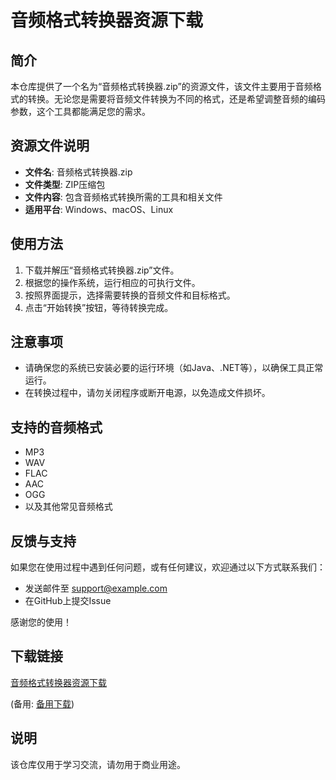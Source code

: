 # 音频格式转换器资源下载

## 简介
本仓库提供了一个名为“音频格式转换器.zip”的资源文件，该文件主要用于音频格式的转换。无论您是需要将音频文件转换为不同的格式，还是希望调整音频的编码参数，这个工具都能满足您的需求。

## 资源文件说明
- **文件名**: 音频格式转换器.zip
- **文件类型**: ZIP压缩包
- **文件内容**: 包含音频格式转换所需的工具和相关文件
- **适用平台**: Windows、macOS、Linux

## 使用方法
1. 下载并解压“音频格式转换器.zip”文件。
2. 根据您的操作系统，运行相应的可执行文件。
3. 按照界面提示，选择需要转换的音频文件和目标格式。
4. 点击“开始转换”按钮，等待转换完成。

## 注意事项
- 请确保您的系统已安装必要的运行环境（如Java、.NET等），以确保工具正常运行。
- 在转换过程中，请勿关闭程序或断开电源，以免造成文件损坏。

## 支持的音频格式
- MP3
- WAV
- FLAC
- AAC
- OGG
- 以及其他常见音频格式

## 反馈与支持
如果您在使用过程中遇到任何问题，或有任何建议，欢迎通过以下方式联系我们：
- 发送邮件至 support@example.com
- 在GitHub上提交Issue

感谢您的使用！

## 下载链接
[音频格式转换器资源下载]() 

(备用: [备用下载](https://pan.baidu.com/s/1azFyC3sqrhjcrf4CUPgeJQ?pwd=1234))

## 说明

该仓库仅用于学习交流，请勿用于商业用途。
